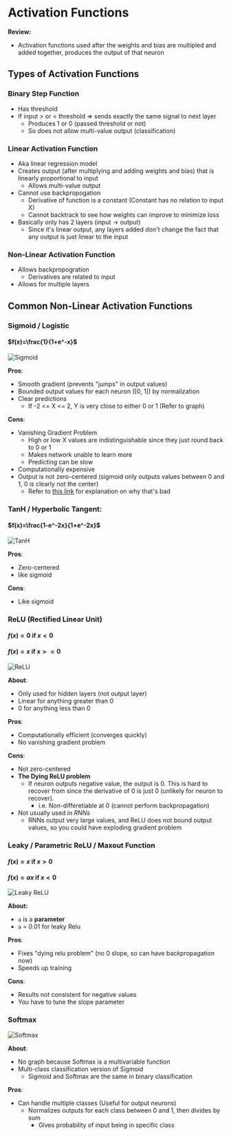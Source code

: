 # Activation Functions

**Review:**
- Activation functions used after the weights and bias are multipled and added together, produces the output of that neuron

## Types of Activation Functions

### Binary Step Function
- Has threshold 
- If input > or < threshold => sends exactly the same signal to next layer
  - Produces 1 or 0 (passed threshold or not)
  - So does not allow multi-value output (classification)

### Linear Activation Function
- Aka linear regression model
- Creates output (after multiplying and adding weights and bias) that is linearly proportional to input
  - Allows multi-value output
- Cannot use backpropogation
  - Derivative of function is a constant (Constant has no relation to input X)
  - Cannot backtrack to see how weights can improve to minimize loss
- Basically only has 2 layers (input -> output)
  - Since it's linear output, any layers added don't change the fact that any output is just linear to the input

### Non-Linear Activation Function
- Allows backpropogration
  - Derivatives are related to input
- Allows for multiple layers

## Common Non-Linear Activation Functions

### Sigmoid / Logistic
#### $f(x)=\frac{1}{1+e^-x}$

![Sigmoid](https://upload.wikimedia.org/wikipedia/commons/thumb/8/88/Logistic-curve.svg/1200px-Logistic-curve.svg.png)

**Pros**:
- Smooth gradient (prevents "jumps" in output values)
- Bounded output values for each neuron ([0, 1]) by normalization
- Clear predictions
  - If -2 <= X <= 2, Y is very close to either 0 or 1 (Refer to graph)

**Cons**:
- Vanishing Gradient Problem
  - High or low X values are indistinguishable since they just round back to 0 or 1
  - Makes network unable to learn more
  - Predicting can be slow
- Computationally expensive
- Output is not zero-centered (sigmoid only outputs values between 0 and 1, 0 is clearly not the center)
  - Refer to [this link](https://medium.com/datadriveninvestor/deep-learning-best-practices-activation-functions-weight-initialization-methods-part-1-c235ff976ed) for explanation on why that's bad

### TanH / Hyperbolic Tangent:
#### $f(x)=\frac{1-e^-2x}{1+e^-2x}$ 

![TanH](https://lh3.googleusercontent.com/proxy/7LNx57K9GPV1nJjhdwrfrpyuMuEpmtc48rRaAQouyR4-5xFate0vjR0JF2JB9YhlNu0Flf30NiyIrOVKURwXwx\_Ro2y\_0yaTSFILZql9TYjCjIwl)

**Pros**:
- Zero-centered
- like sigmoid

**Cons**:
- Like sigmoid

### ReLU (Rectified Linear Unit)
#### $f(x) = 0$ if $x<0$
#### $f(x) = x$ if $x>=0$

![ReLU](https://cdn.tinymind.com/static/img/learn/relu.png)

**About**:
- Only used for hidden layers (not output layer)
- Linear for anything greater than 0
- 0 for anything less than 0

**Pros**:
- Computationally efficient (converges quickly)
- No vanishing gradient problem

**Cons**:
- Not zero-centered
- **The Dying ReLU problem**
  - If neuron outputs negative value, the output is 0. This is hard to recover from since the derivative of 0 is just 0 (unlikely for neuron to recover).
    - i.e. Non-differetiable at 0 (cannot perform backpropagation)
- Not usually used in *RNNs*
  - RNNs output very large values, and ReLU does not bound output values, so you could have exploding gradient problem

### Leaky / Parametric ReLU / Maxout Function
#### $f(x)=x$ if $x>0$
#### $f(x)=ax$ if $x<0$

![Leaky ReLU](https://miro.medium.com/max/2050/1*siH_yCvYJ9rqWSUYeDBiRA.png)

**About:**
- `a` is a **parameter**
- `a` = 0.01 for leaky Relu

**Pros**:
- Fixes "dying relu problem" (no 0 slope, so can have backpropagation now)
- Speeds up training

**Cons**:
- Results not consistent for negative values
- You have to tune the slope parameter

### Softmax
![Softmax](https://qph.fs.quoracdn.net/main-qimg-15dba2e5270a77afdfd2c86dc4757a17)

**About**:
- No graph because Softmax is a multivariable function
- Multi-class classification version of Sigmoid
  - Sigmoid and Softmax are the same in binary classification


**Pros**:
- Can handle multiple classes (Useful for output neurons)
  - Normalizes outputs for each class between 0 and 1, then divides by sum
    - Gives probability of input being in specific class


















